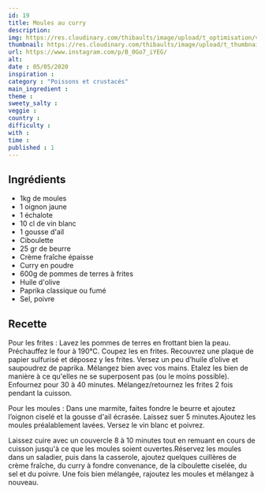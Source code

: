 ```yaml
---
id: 19
title: Moules au curry
description: 
img: https://res.cloudinary.com/thibaults/image/upload/t_optimisation/v1600518069/Recipes/20200505_moules_frites.jpg
thumbnail: https://res.cloudinary.com/thibaults/image/upload/t_thumbnail_josie/v1600518069/Recipes/20200505_moules_frites.jpg
url: https://www.instagram.com/p/B_0Go7_iYEG/
alt: 
date : 05/05/2020
inspiration :
category : "Poissons et crustacés"
main_ingredient : 
theme : 
sweety_salty : 
veggie : 
country :
difficulty :
with : 
time : 
published : 1
---
```


## Ingrédients
 - 1kg de moules
 - 1 oignon jaune
 - 1 échalote
 - 10 cl de vin blanc
 - 1 gousse d'ail
 - Ciboulette
 - 25 gr de beurre
 - Crème fraîche épaisse
 - Curry en poudre
 - 600g de pommes de terres à frites
 - Huile d'olive
 - Paprika classique ou fumé
 - Sel, poivre

## Recette
Pour les frites :
Lavez les pommes de terres en frottant bien la peau. Préchauffez le four à 190°C. Coupez les en frites. Recouvrez une plaque de papier sulfurisé et déposez y les frites. Versez un peu d’huile d’olive et saupoudrez de paprika. Mélangez bien avec vos mains. Etalez les bien de manière à ce qu'elles ne se superposent pas (ou le moins possible). Enfournez pour 30 à 40 minutes. Mélangez/retournez les frites 2 fois pendant la cuisson.

Pour les moules :
Dans une marmite, faites fondre le beurre et ajoutez l’oignon ciselé et la gousse d'ail écrasée. Laissez suer 5 minutes.Ajoutez les moules préalablement lavées. Versez le vin blanc et poivrez.

Laissez cuire avec un couvercle 8 à 10 minutes tout en remuant en cours de cuisson jusqu'à ce que les moules soient ouvertes.Réservez les moules dans un saladier, puis dans la casserole, ajoutez quelques cuillères de crème fraîche, du curry à fondre convenance, de la ciboulette ciselée, du sel et du poivre. Une fois bien mélangée, rajoutez les moules et mélangez à nouveau.